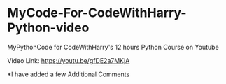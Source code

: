 # MyCode-For-CodeWithHarry-Python-video
MyPythonCode for CodeWithHarry's 12 hours Python Course on Youtube

Video Link: https://youtu.be/gfDE2a7MKjA

*I have added a few Additional Comments 
